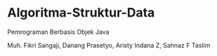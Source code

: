 # Algoritma-Struktur-Data
Pemrograman Berbasis Objek Java

Muh. Fikri Sangaji, Danang Prasetyo, Aristy Indana Z, Sahnaz F Taslim
